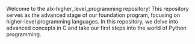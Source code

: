 Welcome to the alx-higher_level_programming repository! This repository serves as the advanced stage of our foundation program, focusing on higher-level programming languages. In this repository, we delve into advanced concepts in C and take our first steps into the world of Python programming.
